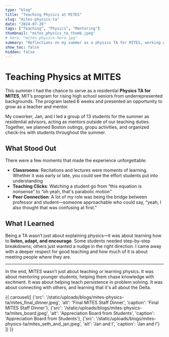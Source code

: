```yaml
---
type: "blog"
title: "Teaching Physics at MITES"
slug: "mites-physics-ta"
date: "2024-07-20"
tags: ["Teaching", "Physics", "Mentoring"]
thumbnail: "mites_physics_ta_thumb.jpeg"
# hero: "mites-physics-hero.jpg"
summary: "Reflections on my summer as a physics TA for MITES, working with brilliant high school students and rediscovering the excitement of teaching science."
show_toc: false
hidden: false
---
```


# Teaching Physics at MITES

This summer I had the chance to serve as a residential **Physics TA for MITES**, MIT’s program for rising high school seniors from underrepresented backgrounds. The program lasted 6 weeks and presented an opportunity to grow as a teacher and mentor.

My coworker, Jan, and I led a group of 13 students for the summer as residential advisors, acting as mentors outside of our teaching duties. Together, we planned Boston outings, gropu activities, and organized check-ins with students throughout the summer.

## What Stood Out

There were a few moments that made the experience unforgettable:

- **Classrooms**: Recitations and lectures were moments of learning. Whether it was early or late, you could see the effort students put into understanding
- **Teaching Clicks**: Watching a student go from “this equation is nonsense” to “oh yeah, that's parabolic motion"
- **Peer Connection**: A lot of my role was being the bridge between professor and student—someone approachable who could say, “yeah, I also thought that was confusing at first.”

## What I Learned

Being a TA wasn’t just about explaining physics—it was about learning how to **listen, adapt, and encourage**. Some students needed step-by-step breakdowns; others just wanted a nudge in the right direction. I came away with a deeper respect for good teaching and how much of it is about meeting people where they are.

---

In the end, MITES wasn't just about teaching or learning physics. It was about mentoring younger students, helping them chase knowledge with excitment. It was about helping teach persistence in problem solving. It was about connecting with others, and learning that it's all about the Delta.



{{ carousel([
  {'src': '/static/uploads/blogs/mites-physics-ta/mites_final_dinner.jpeg', 'alt': 'Final MITES Staff Dinner', 'caption': 'Final MITES Staff Dinner'},
  {'src': '/static/uploads/blogs/mites-physics-ta/mites_board.jpeg', 'alt': 'Appreciation Board from Students', 'caption': 'Appreciation Board from Students'},
  {'src': '/static/uploads/blogs/mites-physics-ta/mites_seth_and_jan.jpeg', 'alt': 'Jan and I', 'caption': 'Jan and I'}
]) }}
